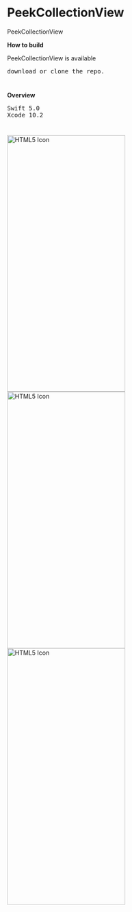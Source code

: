 # PeekCollectionView
PeekCollectionView

<b>How to build</b>
<p>PeekCollectionView is available</p>
<pre>
download or clone the repo.
</pre>

<h1></h1>

<b>Overview</b>
<pre>
Swift 5.0
Xcode 10.2
</pre>

<h1></h1>

<h1></h1>


<img src="https://github.com/obadasemary/PeekCollectionView/blob/master/Simulator%20Screen%20Shot%20-%20iPhone%20Xs%20Max%20-%202019-07-17%20at%2018.51.58.png" alt="HTML5 Icon" width="276" height="598">    <img src="https://github.com/obadasemary/PeekCollectionView/blob/master/Simulator%20Screen%20Shot%20-%20iPhone%20Xs%20Max%20-%202019-07-17%20at%2018.52.03.png" alt="HTML5 Icon" width="276" height="598">    <img src="https://github.com/obadasemary/PeekCollectionView/blob/master/Simulator%20Screen%20Shot%20-%20iPhone%20Xs%20Max%20-%202019-07-17%20at%2018.52.10.png" alt="HTML5 Icon" width="276" height="598">

